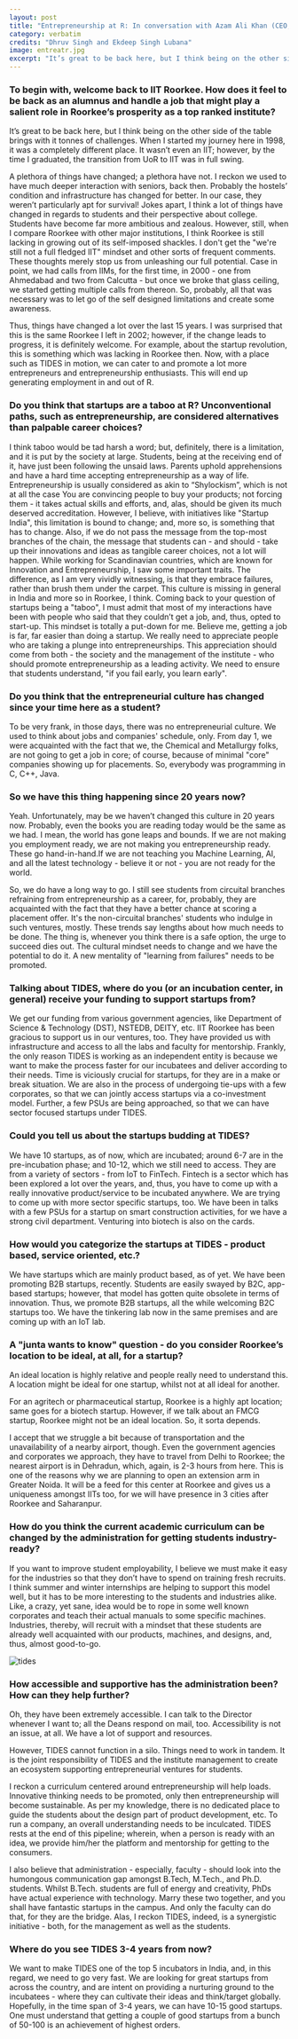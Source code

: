 ```yaml
---
layout: post
title: "Entrepreneurship at R: In conversation with Azam Ali Khan (CEO, TIDES IIT Roorkee)"
category: verbatim
credits: "Dhruv Singh and Ekdeep Singh Lubana"
image: entreatr.jpg
excerpt: "It’s great to be back here, but I think being on the other side of the table brings with it tonnes of challenges. When I started my journey here in 1998, it was a completely different place. It wasn’t even an IIT"
---
```


### To begin with, welcome back to IIT Roorkee. How does it feel to be back as an alumnus and handle a job that might play a salient role in Roorkee’s prosperity as a top ranked institute?

It’s great to be back here, but I think being on the other side of the table brings with it tonnes of challenges. When I started my journey here in 1998, it was a completely different place. It wasn’t even an IIT; however, by the time I graduated, the transition from UoR to IIT was in full swing.

A plethora of things have changed; a plethora have not. I reckon we used to have much deeper interaction with seniors, back then. Probably the hostels’ condition and infrastructure has changed for better. In our case, they weren’t particularly apt for survival! Jokes apart, I think a lot of things have changed in regards to students and their perspective about college. Students have become far more ambitious and zealous. However, still, when I compare Roorkee with other major institutions, I think Roorkee is still lacking in growing out of its self-imposed shackles. I don't get the "we're still not a full fledged IIT" mindset and other sorts of frequent comments. These thoughts merely stop us from unleashing our full potential. Case in point, we had calls from IIMs, for the first time, in 2000 - one from Ahmedabad and two from Calcutta - but once we broke that glass ceiling, we started getting multiple calls from thereon. So, probably, all that was necessary was to let go of the self designed limitations and create some awareness.

Thus, things have changed a lot over the last 15 years. I was surprised that this is the same Roorkee I left in 2002; however, if the change leads to progress, it is definitely welcome. For example, about the startup revolution, this is something which was lacking in Roorkee then. Now, with a place such as TIDES in motion, we can cater to and promote a lot more entrepreneurs and entrepreneurship enthusiasts. This will end up generating employment in and out of R.

### Do you think that startups are a taboo at R? Unconventional paths, such as entrepreneurship, are considered alternatives than palpable career choices?

I think taboo would be tad harsh a word; but, definitely, there is a limitation, and it is put by the society at large. Students, being at the receiving end of it, have just been following the unsaid laws. Parents uphold apprehensions and have a hard time accepting entrepreneurship as a way of life. Entrepreneurship is usually considered as akin to “Shylockism”, which is not at all the case You are convincing people to buy your products; not forcing them - it takes actual skills and efforts, and, alas, should be given its much deserved accreditation. However, I believe, with initiatives like "Startup India", this limitation is bound to change; and, more so, is something that has to change. Also, if we do not pass the message from the top-most branches of the chain, the message that students can - and should - take up their innovations and ideas as tangible career choices, not a lot will happen. While working for Scandinavian countries, which are known for Innovation and Entrepreneurship, I saw some important traits. The difference, as I am very vividly witnessing, is that they embrace failures, rather than brush them under the carpet. This culture is missing in general in India and more so in Roorkee, I think. Coming back to your question of startups being a "taboo", I must admit that most of my interactions have been with people who said that they couldn’t get a job, and, thus, opted to start-up. This mindset is totally a put-down for me. Believe me, getting a job is far, far easier than doing a startup. We really need to appreciate people who are taking a plunge into entrepreneurships. This appreciation should come from both - the society and the management of the institute - who should promote entrepreneurship as a leading activity. We need to ensure that students understand, "if you fail early, you learn early".

### Do you think that the entrepreneurial culture has changed since your time here as a student?

To be very frank, in those days, there was no entrepreneurial culture. We used to think about jobs and companies' schedule, only. From day 1, we were acquainted with the fact that we, the Chemical and Metallurgy folks, are not going to get a job in core; of course, because of minimal "core" companies showing up for placements. So, everybody was programming in C, C++, Java.

### So we have this thing happening since 20 years now?

Yeah. Unfortunately, may be we haven’t changed this culture in 20 years now. Probably, even the books you are reading today would be the same as we had. I mean, the world has gone leaps and bounds. If we are not making you employment ready, we are not making you entrepreneurship ready. These go hand-in-hand.If we are not teaching you Machine Learning, AI, and all the latest technology - believe it or not - you are not ready for the world.

So, we do have a long way to go. I still see students from circuital branches refraining from entrepreneurship as a career, for, probably, they are acquainted with the fact that they have a better chance at scoring a placement offer. It's the non-circuital branches' students who indulge in such ventures, mostly. These trends say lengths about how much needs to be done.
The thing is, whenever you think there is a safe option, the urge to succeed dies out. The cultural mindset needs to change and we have the potential to do it. A new mentality of "learning from failures" needs to be promoted.

### Talking about TIDES, where do you (or an incubation center, in general) receive your funding to support startups from?

We get our funding from various government agencies, like Department of Science & Technology (DST), NSTEDB, DEITY, etc. IIT Roorkee has been gracious to support us in our ventures, too. They have provided us with infrastructure and access to all the labs and faculty for mentorship. Frankly, the only reason TIDES is working as an independent entity is because we want to make the process faster for our incubatees and deliver according to their needs. Time is viciously crucial for startups, for they are in a make or break situation. We are also in the process of undergoing tie-ups with a few corporates, so that we can jointly access startups via a co-investment model. Further, a few PSUs are being approached, so that we can have sector focused startups under TIDES.

### Could you tell us about the startups budding at TIDES?

We have 10 startups, as of now, which are incubated; around 6-7 are in the pre-incubation phase; and 10-12, which we still need to access. They are from a variety of sectors - from IoT to FinTech. Fintech is a sector which has been explored a lot over the years, and, thus, you have to come up with a really innovative product/service to be incubated anywhere. We are trying to come up with more sector specific startups, too. We have been in talks with a few PSUs for a startup on smart construction activities, for we have a strong civil department. Venturing into biotech is also on the cards.

### How would you categorize the startups at TIDES - product based, service oriented, etc.?

We have startups which are mainly product based, as of yet. We have been promoting B2B startups, recently. Students are easily swayed by B2C, app-based startups; however, that model has gotten quite obsolete in terms of innovation. Thus, we promote B2B startups, all the while welcoming B2C startups too. We have the tinkering lab now in the same premises and are coming up with an IoT lab.

### A "junta wants to know" question - do you consider Roorkee’s location to be ideal, at all, for a startup?

An ideal location is highly relative and people really need to understand this. A location might be ideal for one startup, whilst not at all ideal for another.

For an agritech or pharmaceutical startup, Roorkee is a highly apt location; same goes for a biotech startup. However, if we talk about an FMCG startup, Roorkee might not be an ideal location. So, it sorta depends.

I accept that we struggle a bit because of transportation and the unavailability of a nearby airport, though. Even the government agencies and corporates we approach, they have to travel from Delhi to Roorkee; the nearest airport is in Dehradun, which, again, is 2-3 hours from here.
This is one of the reasons why we are planning to open an extension arm in Greater Noida. It will be a feed for this center at Roorkee and gives us a uniqueness amongst IITs too, for we will have presence in 3 cities after Roorkee and Saharanpur.

### How do you think the current academic curriculum can be changed by the administration for getting students industry-ready?

If you want to improve student employability, I believe we must make it easy for the industries so that they don’t  have to spend on training fresh recruits. I think summer and winter internships are helping to support this model well, but it has to be more interesting to the students and industries alike. Like, a crazy, yet sane, idea would be to rope in some well known corporates and teach their actual manuals to some specific machines. Industries, thereby, will recruit with a mindset that these students are already well acquainted with our products, machines, and designs, and, thus, almost good-to-go.

![tides](/images/posts/tides.png)

### How accessible and supportive has the administration been? How can they help further?

Oh, they have been extremely accessible. I can talk to the Director whenever I want to; all the Deans respond on mail, too. Accessibility is not an issue, at all. We have a lot of support and resources.

However, TIDES cannot function in a silo. Things need to work in tandem. It is the joint responsibility of TIDES and the institute management to create an ecosystem supporting entrepreneurial ventures for students. 

I reckon a curriculum centered around entrepreneurship will help loads. Innovative thinking needs to be promoted, only then entrepreneurship will become sustainable. As per my knowledge, there is no dedicated place to guide the students about the design part of product development, etc. To run a company, an overall understanding needs to be inculcated. TIDES rests at the end of this pipeline; wherein, when a person is ready with an idea, we provide him/her the platform and mentorship for getting to the consumers. 

I also believe that administration - especially, faculty - should look into the humongous communication gap amongst B.Tech, M.Tech., and Ph.D. students. Whilst B.Tech. students are full of energy and creativity, PhDs have actual experience with technology. Marry these two together, and you shall have fantastic startups in the campus. And only the faculty can do that, for they are the bridge. Alas, I reckon TIDES, indeed, is a synergistic initiative - both, for the management as well as the students.

### Where do you see TIDES 3-4 years from now?

We want to make TIDES one of the top 5 incubators in India, and, in this regard, we need to go very fast. We are looking for great startups from across the country, and are intent on providing a nurturing ground to the incubatees - where they can cultivate their ideas and think/target globally. Hopefully, in the time span of 3-4 years, we can have 10-15 good startups. One must understand that getting a couple of good startups from a bunch of 50-100 is an achievement of highest orders.
